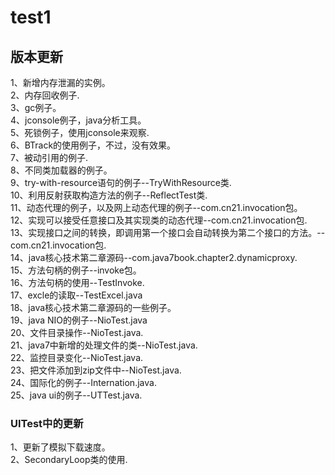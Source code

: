 # test1
## 版本更新
1、新增内存泄漏的实例。<br>
2、内存回收例子.<br>
3、gc例子。<br>
4、jconsole例子，java分析工具。<br>
5、死锁例子，使用jconsole来观察.<br>
6、BTrack的使用例子，不过，没有效果。<br>
7、被动引用的例子.<br>
8、不同类加载器的例子。<br>
9、try-with-resource语句的例子--TryWithResource类.<br>
10、利用反射获取构造方法的例子--ReflectTest类.<br>
11、动态代理的例子，以及网上动态代理的例子--com.cn21.invocation包。<br>
12、实现可以接受任意接口及其实现类的动态代理--com.cn21.invocation包.<br>
13、实现接口之间的转换，即调用第一个接口会自动转换为第二个接口的方法。--com.cn21.invocation包.<br>
14、java核心技术第二章源码--com.java7book.chapter2.dynamicproxy.<br>
15、方法句柄的例子--invoke包。<br>
16、方法句柄的使用--TestInvoke.<br>
17、excle的读取--TestExcel.java<br>
18、java核心技术第二章源码的一些例子。<br>
19、java NIO的例子--NioTest.java<br>
20、文件目录操作--NioTest.java.<br>
21、java7中新增的处理文件的类--NioTest.java.<br>
22、监控目录变化--NioTest.java.<br>
23、把文件添加到zip文件中--NioTest.java.<br>
24、国际化的例子--Internation.java.<br>
25、java ui的例子--UTTest.java.<br>
### UITest中的更新
1、更新了模拟下载速度。<br>
2、SecondaryLoop类的使用.<br>
